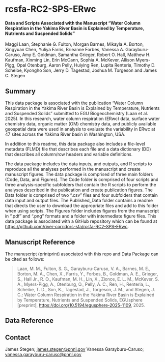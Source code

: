 # rcsfa-RC2-SPS-ERwc

#### Data and Scripts Associated with the Manuscript “Water Column Respiration in the Yakima River Basin is Explained by Temperature, Nutrients and Suspended Solids”
Maggi Laan, Stephanie G. Fulton, Morgan Barnes, Mikayla A. Borton, Xingyuan Chen, Yuliya Farris, Brieanne Forbes, Vanessa A. Garayburu-Caruso, Amy E. Goldman, Samantha Grieger, Robert O. Hall, Matthew H. Kaufman, Xinming Lin, Erin McCann, Sophia A. McKever, Allison Myers-Pigg, Opal Otenburg, Aaron Pelly, Huiying Ren, Lupita Renteria, Timothy D. Scheibe, Kyongho Son, Jerry D. Tagestad, Joshua M. Torgeson and James C. Stegen

## Summary
This data package is associated with the publication “Water Column Respiration in the Yakima River Basin is Explained by Temperature, Nutrients and Suspended Solids” submitted to EGU Biogeochemistry (Laan et al. 2025). In this research, water column respiration (ERwc) data, surface water chemistry data, organic matter (OM) chemistry data, and publicly available geospatial data were used in analysis to evaluate the variability in ERwc at 47 sites across the Yakima River basin in Washington, USA.

In addition to this readme, this data package also includes a file-level metadata (FLMD) file that describes each file and a data dictionary (DD) that describes all column/row headers and variable definitions.

The data package includes the data inputs, and outputs, and R scripts to reproduce all the analyses performed in the manuscript and create manuscript figures. The data package is comprised of three main folders (Code, Data, and Figures). The Code folder is comprised of four scripts and three analysis-specific subfolders that contain the R scripts to perform the analyses described in the publication and create publication figures. The Data folder is comprised of two “.csv” files and four subfolders that contain data input and output files. The Published_Data folder contains a readme that directs the user to download the appropriate files and add to this folder when using scripts.  The Figures folder includes figures from the manuscript in “.pdf” and “.png” formats and a folder with intermediate figure files. This data package is associated with a GitHub repository which can be found at https://github.com/river-corridors-sfa/rcsfa-RC2-SPS-ERwc.

## Manuscript Reference
The manuscript (printprint) associated with this repo and Data Package can be cited as follows:  
> Laan, M. M., Fulton, S. G., Garayburu-Caruso, V. A., Barnes, M. E., Borton, M. A., Chen, X., Farris, Y., Forbes, B., Goldman, A. E., Grieger, S., Hall Jr., R. O., Kaufman, M. H., Lin, X., Zionce, E. L. M., McKever, S. A., Myers-Pigg, A., Otenburg, O., Pelly, A. C., Ren, H., Renteria, L., Scheibe, T. D., Son, K., Tagestad, J., Torgeson, J. M., and Stegen, J. C.: Water Column Respiration in the Yakima River Basin is Explained by Temperature, Nutrients and Suspended Solids, EGUsphere [preprint], https://doi.org/10.5194/egusphere-2025-1109, 2025.
## Data Reference

> 
## Contact
James Stegen; james.stegen@pnnl.gov
Vanessa Garayburu-Caruso; vanessa.garayburu-caruso@pnnl.gov
